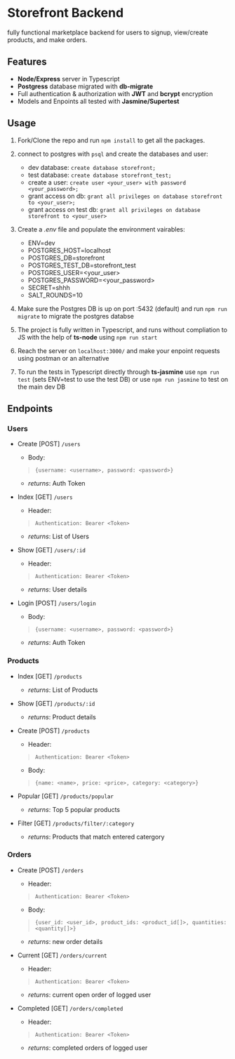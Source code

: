 # Storefront Backend

fully functional marketplace backend for users to signup, view/create products, and make orders.

## Features
- **Node/Express** server in Typescript
- **Postgress** database migrated with **db-migrate**
- Full authentication & authorization with **JWT** and **bcrypt** encryption
- Models and Enpoints all tested with **Jasmine/Supertest**

## Usage

1. Fork/Clone the repo and run `npm install` to get all the packages.

2. connect to postgres with `psql` and create the databases and user:
    - dev database: `create database storefront;`
    - test database: `create database storefront_test;`
    - create a user: `create user <your_user> with password <your_password>;`
    - grant access on db: `grant all privileges on database storefront to <your_user>;`
    - grant access on test db: `grant all privileges on database storefront to <your_user>`

3. Create a *.env* file and populate the environment vairables:
    - ENV=dev
    - POSTGRES_HOST=localhost
    - POSTGRES_DB=storefront
    - POSTGRES_TEST_DB=storefront_test
    - POSTGRES_USER=\<your_user\>
    - POSTGRES_PASSWORD=\<your_password\>
    - SECRET=shhh
    - SALT_ROUNDS=10
  >

4. Make sure the Postgres DB is up on port :5432 (default) and run `npm run migrate` to migrate the postgres databse

5. The project is fully written in Typescript, and runs without compliation to JS with the help of **ts-node** using `npm run start`

6. Reach the server on `localhost:3000/` and make your enpoint requests using postman or an alternative

7. To run the tests in Typescript directly through **ts-jasmine** use `npm run test` (sets ENV=test to use the test DB) or use `npm run jasmine` to test on the main dev DB


## Endpoints

### Users
- Create [POST] `/users`
  - Body: 
  > `{username: <username>, password: <password>}`
  - *returns*: Auth Token
  
- Index [GET] `/users`
  - Header:
  > `Authentication: Bearer <Token>`
  - *returns*: List of Users
  
- Show [GET] `/users/:id`
  - Header:
  > `Authentication: Bearer <Token>`
  - *returns*: User details

- Login [POST] `/users/login`
  - Body: 
  > `{username: <username>, password: <password>}`
  - *returns*: Auth Token

### Products

- Index [GET] `/products`
  - *returns*: List of Products

- Show [GET] `/products/:id`
  - *returns*: Product details

- Create [POST] `/products`
  - Header:
  > `Authentication: Bearer <Token>`
  - Body: 
  > `{name: <name>, price: <price>, category: <category>}`

- Popular [GET] `/products/popular`
  - *returns*: Top 5 popular products

- Filter [GET] `/products/filter/:category`
  - *returns*: Products that match entered catergory

### Orders

- Create [POST] `/orders`
  - Header:
  > `Authentication: Bearer <Token>`
  - Body: 
  > `{user_id: <user_id>, product_ids: <product_id[]>, quantities: <quantity[]>}`
  - *returns*: new order details

- Current [GET] `/orders/current`
  - Header:
  > `Authentication: Bearer <Token>`
  - *returns*: current open order of logged user

- Completed [GET] `/orders/completed`
  - Header:
  > `Authentication: Bearer <Token>`
  - *returns*: completed orders of logged user

